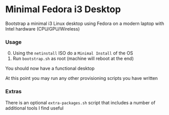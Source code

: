 # Minimal Fedora i3 Desktop

Bootstrap a minimal i3 Linux desktop using Fedora on a modern laptop with Intel hardware (CPU/GPU/Wireless)

### Usage

0. Using the `netinstall` ISO do a `Minimal Install` of the OS
1. Run `bootstrap.sh` as root (machine will reboot at the end)

You should now have a functional desktop

At this point you may run any other provisioning scripts you have written

### Extras

There is an optional `extra-packages.sh` script that includes a number of additional tools I find useful
